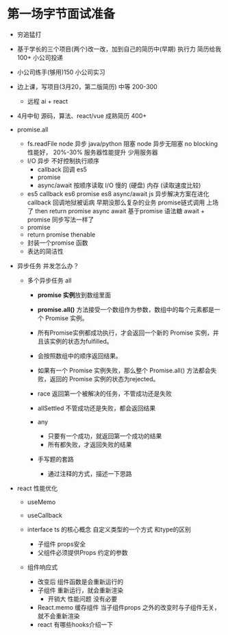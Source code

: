 # 第一场字节面试准备

- 穷追猛打

- 基于学长的三个项目(两个)改一改，加到自己的简历中(早期)
  执行力 简历给我 100+ 小公司投递
- 小公司练手(够用)150 小公司实习
- 边上课，写项目(3月20，第二版简历) 中等 200-300
  - 远程 ai + react
- 4月中旬 源码，算法、react/vue 成熟简历 400+

- promise.all
  - fs.readFile node 异步
    java/python 阻塞
    node 异步无阻塞 no blocking 性能好， 20%-30% 服务器性能提升 少用服务器
  - I/O 异步 不好控制执行顺序
    - callback 回调 es5
    - promise
    - async/await
    按顺序读取
    I/O 慢的 (硬盘) 内存 (读取速度比较)
  - es5 callback es6 promise es8 async/await
    js 异步解决方案在进化
    callback 回调地狱被诟病 早期没那么复杂的业务
    promise链式调用 上场了 then return promise
    async await 基于promise 语法糖 await + promise 同步写法一样了
  - promise
  - return promise thenable
  - 封装一个promise 函数
  - 表达的简洁性
- 异步任务 并发怎么办？
  - 多个异步任务 all
    - **promise 实例**放到数组里面
    - **promise.all()** 方法接受一个数组作为参数，数组中的每个元素都是一个 Promise 实例。
    - 所有Promise实例都成功执行，才会返回一个新的 Promise 实例，并且该实例的状态为fulfilled。
    - 会按照数组中的顺序返回结果。
    - 如果有一个 Promise 实例失败，那么整个 Promise.all() 方法都会失败，返回的 Promise 实例的状态为rejected。

    - race
      返回第一个被解决的任务，不管成功还是失败

    - allSettled
      不管成功还是失败，都会返回结果

    - any
      - 只要有一个成功，就返回第一个成功的结果
      - 所有都失败，才返回失败的结果

    - 手写题的套路
      - 通过注释的方式，描述一下思路

- react 性能优化
  - useMemo
  - useCallback

  - interface ts 的核心概念
    自定义类型的一个方式
    和type的区别
    - 子组件 props安全
    - 父组件必须提供Props 约定的参数
  - 组件响应式
    - 改变后 组件函数是会重新运行的
    - 子组件 重新运行，就会重新渲染
      - 开销大 性能问题 没有必要
    - React.memo 缓存组件
      当子组件props 之外的改变时与子组件无关，就不会重新渲染
    - react 有哪些hooks介绍一下
      